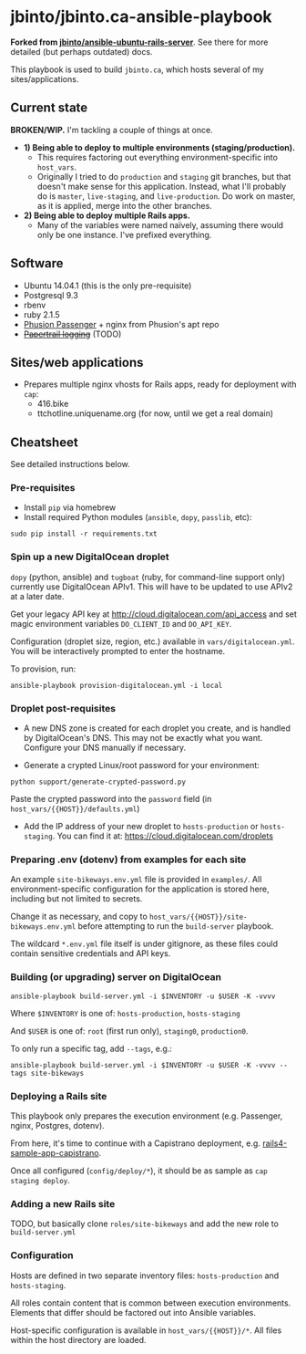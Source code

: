 # jbinto/jbinto.ca-ansible-playbook

**Forked from [jbinto/ansible-ubuntu-rails-server](https://github.com/jbinto/ansible-ubuntu-rails-server)**. See there for more detailed (but perhaps outdated) docs.

This playbook is used to build `jbinto.ca`, which hosts several of my sites/applications.

## Current state

**BROKEN/WIP.** I'm tackling a couple of things at once.

* **1) Being able to deploy to multiple environments (staging/production).**
  * This requires factoring out everything environment-specific into `host_vars`.
  * Originally I tried to do `production` and `staging` git branches, but that doesn't make sense for this application. Instead, what I'll probably do is `master`, `live-staging`, and `live-production`. Do work on master, as it is applied, merge into the other branches.
* **2) Being able to deploy multiple Rails apps.**
  * Many of the variables were named naïvely, assuming there would only be one instance. I've prefixed everything.

## Software

* Ubuntu 14.04.1 (this is the only pre-requisite)
* Postgresql 9.3
* rbenv
* ruby 2.1.5
* [Phusion Passenger](https://www.phusionpassenger.com/) + nginx from Phusion's apt repo
* ~~[Papertrail logging](https://papertrailapp.com/)~~ (TODO)

## Sites/web applications

* Prepares multiple nginx vhosts for Rails apps, ready for deployment with `cap`:
  * 416.bike
  * ttchotline.uniquename.org (for now, until we get a real domain)

## Cheatsheet

See detailed instructions below.

### Pre-requisites

* Install `pip` via homebrew
* Install required Python modules (`ansible`, `dopy`, `passlib`, etc):

```
sudo pip install -r requirements.txt
```

### Spin up a new DigitalOcean droplet

`dopy` (python, ansible) and `tugboat` (ruby, for command-line support only) currently use DigitalOcean APIv1. This will have to be updated to use APIv2 at a later date. 

Get your legacy API key at http://cloud.digitalocean.com/api_access and set magic environment variables `DO_CLIENT_ID` and `DO_API_KEY`.

Configuration (droplet size, region, etc.) available in `vars/digitalocean.yml`. You will be interactively prompted to enter the hostname.

To provision, run:

```
ansible-playbook provision-digitalocean.yml -i local 
```

### Droplet post-requisites

* A new DNS zone is created for each droplet you create, and is handled by DigitalOcean's DNS. This may not be exactly what you want. Configure your DNS manually if necessary.

* Generate a crypted Linux/root password for your environment:

```
python support/generate-crypted-password.py
```

Paste the crypted password into the `password` field (in `host_vars/{{HOST}}/defaults.yml`)

* Add the IP address of your new droplet to `hosts-production` or `hosts-staging`. You can find it at: https://cloud.digitalocean.com/droplets

### Preparing .env (dotenv) from examples for each site

An example `site-bikeways.env.yml` file is provided in `examples/`. All environment-specific configuration for the application is stored here, including but not limited to secrets.

Change it as necessary, and copy to `host_vars/{{HOST}}/site-bikeways.env.yml` before attempting to run the `build-server` playbook.

The wildcard `*.env.yml` file itself is under gitignore, as these files could contain sensitive credentials and API keys.

### Building (or upgrading) server on DigitalOcean

```
ansible-playbook build-server.yml -i $INVENTORY -u $USER -K -vvvv
```

Where `$INVENTORY` is one of: `hosts-production`, `hosts-staging`

And `$USER` is one of: `root` (first run only), `staging0`, `production0`.

To only run a specific tag, add `--tags`, e.g.:

```
ansible-playbook build-server.yml -i $INVENTORY -u $USER -K -vvvv --tags site-bikeways
```

### Deploying a Rails site

This playbook only prepares the execution environment (e.g. Passenger, nginx, Postgres, dotenv).

From here, it's time to continue with a Capistrano deployment, e.g. [rails4-sample-app-capistrano](https://github.com/jbinto/rails4-sample-app-capistrano). 

Once all configured (`config/deploy/*`), it should be as sample as `cap staging deploy`.

### Adding a new Rails site

TODO, but basically clone `roles/site-bikeways` and add the new role to `build-server.yml`

### Configuration

Hosts are defined in two separate inventory files: `hosts-production` and `hosts-staging`.

All roles contain content that is common between execution environments. Elements that differ should be factored out into Ansible variables.

Host-specific configuration is available in `host_vars/{{HOST}}/*`. All files within the host directory are loaded.

